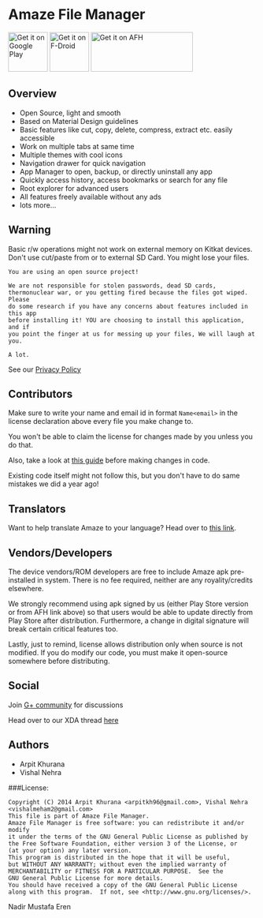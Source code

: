 # Amaze File Manager

[<img alt="Get it on Google Play" height="80" src="https://play.google.com/intl/en_us/badges/images/generic/en_badge_web_generic.png">](https://play.google.com/store/apps/details?id=com.amaze.filemanager)
[<img alt="Get it on F-Droid" height="80" src="https://f-droid.org/badge/get-it-on.png">](https://f-droid.org/app/com.amaze.filemanager)
[<img alt="Get it on AFH" height="80" width="207" src="https://www.androidfilehost.com/images/afh.png">](https://www.androidfilehost.com/?w=files&flid=73967)


Overview
---
- Open Source, light and smooth
- Based on Material Design guidelines
- Basic features like cut, copy, delete, compress, extract etc. easily accessible
- Work on multiple tabs at same time
- Multiple themes with cool icons
- Navigation drawer for quick navigation
- App Manager to open, backup, or directly uninstall any app
- Quickly access history, access bookmarks or search for any file
- Root explorer for advanced users
- All features freely available without any ads
- lots more...

Warning
---

Basic r/w operations might not work on external memory on Kitkat devices. Don't use cut/paste from or to external SD Card. You might lose your files.

    You are using an open source project!
        
    We are not responsible for stolen passwords, dead SD cards,
    thermonuclear war, or you getting fired because the files got wiped. Please
    do some research if you have any concerns about features included in this app
    before installing it! YOU are choosing to install this application, and if
    you point the finger at us for messing up your files, We will laugh at you. 
        
    A lot.
    
See our [Privacy Policy](https://github.com/arpitkh96/AmazeFileManager/wiki/Privacy-Policy)

Contributors
-----
Make sure to write your name and email id in format `Name<email>` in the license declaration above every file you make change to. 

You won't be able to claim the license for changes made by you unless you do that.

Also, take a look at [this guide](https://source.android.com/source/code-style.html) before making changes in code. 

Existing code itself might not follow this, but you don't have to do same mistakes we did a year ago! 

Translators
----
Want to help translate Amaze to your language? Head over to [this link](https://www.transifex.com/amaze/amaze-file-manager-1/).

Vendors/Developers
----
The device vendors/ROM developers are free to include Amaze apk pre-installed in system. There is no fee required, neither are any royality/credits elsewhere.

We strongly recommend using apk signed by us (either Play Store version or from AFH link above) so that users would be able to update directly from Play Store after distribution. Furthermore, a change in digital signature will break certain critical features too. 
    
Lastly, just to remind, license allows distribution only when source is not modified. If you do modify our code, you must make it open-source somewhere before distributing.

Social
---
Join [G+ community](https://plus.google.com/communities/113997576965363268101) for discussions

Head over to our XDA thread [here](http://forum.xda-developers.com/android/apps-games/app-amaze-file-managermaterial-theme-t2937314)

Authors
---
- Arpit Khurana
- Vishal Nehra

###License: 

    Copyright (C) 2014 Arpit Khurana <arpitkh96@gmail.com>, Vishal Nehra <vishalmeham2@gmail.com>
    This file is part of Amaze File Manager.
    Amaze File Manager is free software: you can redistribute it and/or modify
    it under the terms of the GNU General Public License as published by
    the Free Software Foundation, either version 3 of the License, or
    (at your option) any later version.
    This program is distributed in the hope that it will be useful,
    but WITHOUT ANY WARRANTY; without even the implied warranty of
    MERCHANTABILITY or FITNESS FOR A PARTICULAR PURPOSE.  See the
    GNU General Public License for more details.
    You should have received a copy of the GNU General Public License
    along with this program.  If not, see <http://www.gnu.org/licenses/>.



Nadir Mustafa Eren
